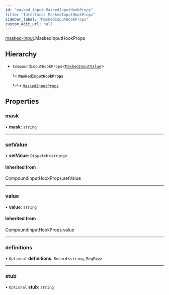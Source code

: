 ```yaml
---
id: "masked_input.MaskedInputHookProps"
title: "Interface: MaskedInputHookProps"
sidebar_label: "MaskedInputHookProps"
custom_edit_url: null
---
```


[masked-input](../modules/masked_input.md).MaskedInputHookProps

## Hierarchy

- `CompoundInputHookProps`\<[`MaskedInputValue`](../modules/masked_input.md#maskedinputvalue)\>

  ↳ **`MaskedInputHookProps`**

  ↳↳ [`MaskedInputProps`](masked_input.MaskedInputProps.md)

## Properties

### mask

• **mask**: `string`

___

### setValue

• **setValue**: `Dispatch`\<`string`\>

#### Inherited from

CompoundInputHookProps.setValue

___

### value

• **value**: `string`

#### Inherited from

CompoundInputHookProps.value

___

### definitions

• `Optional` **definitions**: `Record`\<`string`, `RegExp`\>

___

### stub

• `Optional` **stub**: `string`
